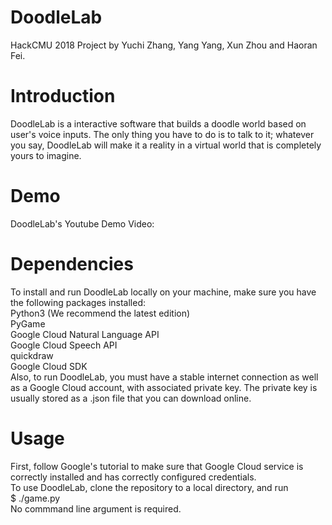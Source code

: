# DoodleLab
HackCMU 2018 Project by Yuchi Zhang, Yang Yang, Xun Zhou and Haoran Fei.
# Introduction
DoodleLab is a interactive software that builds a doodle world based on user's voice inputs. The only thing you have to do is to talk to it; whatever you say, DoodleLab will make it a reality in a virtual world that is completely yours to imagine.
# Demo
DoodleLab's Youtube Demo Video: 
# Dependencies
To install and run DoodleLab locally on your machine, make sure you have the following packages installed:  
Python3 (We recommend the latest edition)  
PyGame  
Google Cloud Natural Language API  
Google Cloud Speech API  
quickdraw  
Google Cloud SDK  
Also, to run DoodleLab, you must have a stable internet connection as well as a Google Cloud account, with associated private key. The private key is usually stored as a .json file that you can download online. 
# Usage
First, follow Google's tutorial to make sure that Google Cloud service is correctly installed and has correctly configured credentials.  
To use DoodleLab, clone the repository to a local directory, and run  
$ ./game.py  
No commmand line argument is required.

